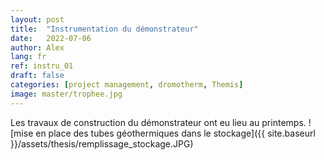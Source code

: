 ```yaml
---
layout: post
title:  "Instrumentation du démonstrateur"
date:   2022-07-06
author: Alex
lang: fr
ref: instru_01
draft: false
categories: [project management, dromotherm, Themis]
image: master/trophee.jpg
---
```


Les travaux de construction du démonstrateur ont eu lieu au printemps.
![mise en place des tubes géothermiques dans le stockage]({{ site.baseurl }}/assets/thesis/remplissage_stockage.JPG)

